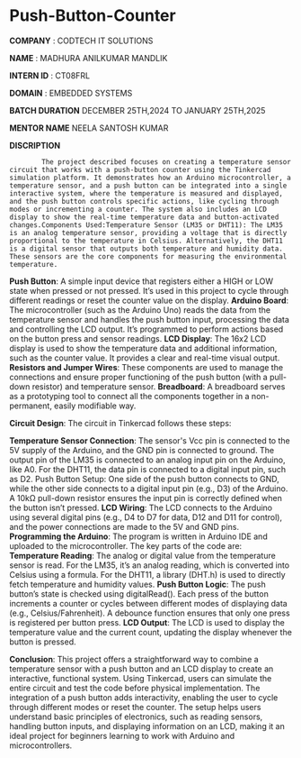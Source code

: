 # Push-Button-Counter

**COMPANY** : CODTECH IT SOLUTIONS

**NAME** : MADHURA ANILKUMAR MANDLIK

**INTERN ID** : CT08FRL

**DOMAIN** : EMBEDDED SYSTEMS 

**BATCH DURATION** DECEMBER 25TH,2024 TO JANUARY 25TH,2025

**MENTOR NAME** NEELA SANTOSH KUMAR

**DISCRIPTION** 

            The project described focuses on creating a temperature sensor circuit that works with a push-button counter using the Tinkercad simulation platform. It demonstrates how an Arduino microcontroller, a temperature sensor, and a push button can be integrated into a single interactive system, where the temperature is measured and displayed, and the push button controls specific actions, like cycling through modes or incrementing a counter. The system also includes an LCD display to show the real-time temperature data and button-activated changes.Components Used:Temperature Sensor (LM35 or DHT11): The LM35 is an analog temperature sensor, providing a voltage that is directly proportional to the temperature in Celsius. Alternatively, the DHT11 is a digital sensor that outputs both temperature and humidity data. These sensors are the core components for measuring the environmental temperature.

**Push Button**: A simple input device that registers either a HIGH or LOW state when pressed or not pressed. It’s used in this project to cycle through different readings or reset the counter value on the display.
**Arduino Board**: The microcontroller (such as the Arduino Uno) reads the data from the temperature sensor and handles the push button input, processing the data and controlling the LCD output. It’s programmed to perform actions based on the button press and sensor readings.
**LCD Display**: The 16x2 LCD display is used to show the temperature data and additional information, such as the counter value. It provides a clear and real-time visual output.
**Resistors and Jumper Wires**: These components are used to manage the connections and ensure proper functioning of the push button (with a pull-down resistor) and temperature sensor.
**Breadboard**: A breadboard serves as a prototyping tool to connect all the components together in a non-permanent, easily modifiable way.

**Circuit Design**:
The circuit in Tinkercad follows these steps:

**Temperature Sensor Connection**: The sensor's Vcc pin is connected to the 5V supply of the Arduino, and the GND pin is connected to ground. The output pin of the LM35 is connected to an analog input pin on the Arduino, like A0. For the DHT11, the data pin is connected to a digital input pin, such as D2.
Push Button Setup: One side of the push button connects to GND, while the other side connects to a digital input pin (e.g., D3) of the Arduino. A 10kΩ pull-down resistor ensures the input pin is correctly defined when the button isn’t pressed.
**LCD Wiring**: The LCD connects to the Arduino using several digital pins (e.g., D4 to D7 for data, D12 and D11 for control), and the power connections are made to the 5V and GND pins.
**Programming the Arduino**:
The program is written in Arduino IDE and uploaded to the microcontroller. The key parts of the code are:
**Temperature Reading**: The analog or digital value from the temperature sensor is read. For the LM35, it’s an analog reading, which is converted into Celsius using a formula. For the DHT11, a library (DHT.h) is used to directly fetch temperature and humidity values.
**Push Button Logic**: The push button’s state is checked using digitalRead(). Each press of the button increments a counter or cycles between different modes of displaying data (e.g., Celsius/Fahrenheit). A debounce function ensures that only one press is registered per button press.
**LCD Output**: The LCD is used to display the temperature value and the current count, updating the display whenever the button is pressed.

**Conclusion**:
This project offers a straightforward way to combine a temperature sensor with a push button and an LCD display to create an interactive, functional system. Using Tinkercad, users can simulate the entire circuit and test the code before physical implementation. The integration of a push button adds interactivity, enabling the user to cycle through different modes or reset the counter. The setup helps users understand basic principles of electronics, such as reading sensors, handling button inputs, and displaying information on an LCD, making it an ideal project for beginners learning to work with Arduino and microcontrollers.
